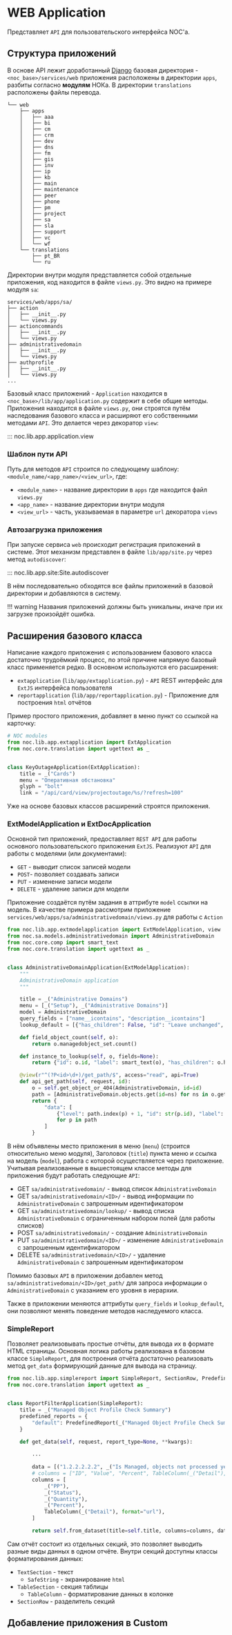 # WEB Application

Представляет `API` для пользовательского интерфейса NOC'a.


## Структура приложений

В основе API лежит доработанный [Django](https://www.djangoproject.com) базовая директория - `<noc_base>/services/web` 
приложения расположены в директории `apps`, разбиты согласно **модулям** НОКа.
В директории `translations` расположены файлы перевода.

```
└── web
    ├── apps
    │   ├── aaa
    │   ├── bi
    │   ├── cm
    │   ├── crm
    │   ├── dev
    │   ├── dns
    │   ├── fm
    │   ├── gis
    │   ├── inv
    │   ├── ip
    │   ├── kb
    │   ├── main
    │   ├── maintenance
    │   ├── peer
    │   ├── phone
    │   ├── pm
    │   ├── project
    │   ├── sa
    │   ├── sla
    │   ├── support
    │   ├── vc
    │   └── wf
    └── translations
        ├── pt_BR
        └── ru
```

Директории внутри модуля представляется собой отдельные приложения, код находится в файле `views.py`. 
Это видно на примере модуля `sa`:

```
services/web/apps/sa/
├── action
│   ├── __init__.py
│   └── views.py
├── actioncommands
│   ├── __init__.py
│   └── views.py
├── administrativedomain
│   ├── __init__.py
│   └── views.py
├── authprofile
│   ├── __init__.py
│   └── views.py
...
```

Базовый класс приложений - `Application` находится в `<noc_base>/lib/app/application.py` содержит в себе 
общие методы. Приложения находится в файле `views.py`, они строятся путём наследования базового класса 
и расширяют его собственными методами `API`. Это делается через декоратор `view`:

::: noc.lib.app.application.view

### Шаблон пути API

Путь для методов `API` строится по следующему шаблону: `<module_name/<app_name>/<view_url>`, где:

* `<module_name>` - название директории в `apps` где находится файл `views.py`
* `<app_name>` - название директории внутри модуля
* `<view_url>` - часть, указываемая в параметре `url` декоратора `views`

### Автозагрузка приложения

При запуске сервиса `web` происходит регистрация приложений в системе. Этот механизм представлен в файле 
`lib/app/site.py` через метод `autodiscover`:

::: noc.lib.app.site:Site.autodiscover

В нём последовательно обходятся все файлы приложений в базовой директории и добавляются в систему.

<!-- prettier-ignore -->
!!! warning
    Названия приложений должны быть уникальны, иначе при их загрузке произойдёт ошибка.

## Расширения базового класса

Написание каждого приложения с использованием базового класса достаточно трудоёмкий процесс, 
по этой причине напрямую базовый класс применяется редко. В основном используются его расширения:

* `extapplication` (`lib/app/extapplication.py`) - `API` REST интерфейс для `ExtJS` интерфейса пользователя 
* `reportapplication` (`lib/app/reportapplication.py`) - Приложение для построения `html` отчётов

Пример простого приложения, добавляет в меню пункт со ссылкой на карточку:

```python
# NOC modules
from noc.lib.app.extapplication import ExtApplication
from noc.core.translation import ugettext as _


class KeyOutageApplication(ExtApplication):
    title = _("Cards")
    menu = "Оперативная обстановка"
    glyph = "bolt"
    link = "/api/card/view/projectoutage/%s/?refresh=100"

```

Уже на основе базовых классов расширений строятся приложения.

### ExtModelApplication и ExtDocApplication

Основной тип приложений, предоставляет `REST API` для работы основного пользовательского приложения `ExtJS`. 
Реализуют `API` для работы с моделями (или документами):

* `GET` - выводит список записей модели
* `POST`- позволяет создавать записи 
* `PUT` - изменение записи модели
* `DELETE` - удаление записи для модели

Приложение создаётся путём задания в аттрибуте `model` ссылки на модель. В качестве примера рассмотрим приложение 
`services/web/apps/sa/administrativedomain/views.py` для работы с `Action`

```python
from noc.lib.app.extmodelapplication import ExtModelApplication, view
from noc.sa.models.administrativedomain import AdministrativeDomain
from noc.core.comp import smart_text
from noc.core.translation import ugettext as _


class AdministrativeDomainApplication(ExtModelApplication):
    """
    AdministrativeDomain application
    """

    title = _("Administrative Domains")
    menu = [_("Setup"), _("Administrative Domains")]
    model = AdministrativeDomain
    query_fields = ["name__icontains", "description__icontains"]
    lookup_default = [{"has_children": False, "id": "Leave unchanged", "label": "Leave unchanged"}]

    def field_object_count(self, o):
        return o.managedobject_set.count()

    def instance_to_lookup(self, o, fields=None):
        return {"id": o.id, "label": smart_text(o), "has_children": o.has_children}

    @view(r"^(?P<id>\d+)/get_path/$", access="read", api=True)
    def api_get_path(self, request, id):
        o = self.get_object_or_404(AdministrativeDomain, id=id)
        path = [AdministrativeDomain.objects.get(id=ns) for ns in o.get_path()]
        return {
            "data": [
                {"level": path.index(p) + 1, "id": str(p.id), "label": smart_text(p.name)}
                for p in path
            ]
        }

```

В нём объявлены место приложения в меню (`menu`) (строится относительно меню модуля), Заголовок (`title`) пункта меню 
и ссылка на модель (`model`), работа с которой осуществляется через приложение. 
Учитывая реализованные в вышестоящем классе методы для приложения будут работать следующие `API`:

* GET `sa/administrativedomain/` - вывод список `AdministrativeDomain`
* GET `sa/administrativedomain/<ID>/` - вывод информации по `AdministrativeDomain` с запрошенным идентификатором
* GET `sa/administrativedomain/lookup/` - вывод списка `AdministrativeDomain` с ограниченным набором полей (для работы списков)
* POST `sa/administrativedomain/` - создание `AdministrativeDomain`
* PUT `sa/administrativedomain/<ID>/` - изменение `AdministrativeDomain` с запрошенным идентификатором
* DELETE `sa/administrativedomain/<ID>/` - удаление `AdministrativeDomain` с запрошенным идентификатором

Помимо базовых `API` в приложении добавлен метод `sa/administrativedomain/<ID>/get_path/` для 
запроса информации о `AdministrativeDomain` с указанием его уровня в иерархии.

Также в приложении меняются аттрибуты `query_fields` и `lookup_default`, они позволяют менять поведение 
методов наследуемого класса.

### SimpleReport

Позволяет реализовывать простые отчёты, для вывода их в формате HTML страницы. 
Основная логика работы реализована в базовом классе `SimpleReport`, для построения отчёта 
достаточно реализовать метод `get_data` формирующий данные для вывода на страницу.

```python
from noc.lib.app.simplereport import SimpleReport, SectionRow, PredefinedReport, TableColumn
from noc.core.translation import ugettext as _


class ReportFilterApplication(SimpleReport):
    title = _("Managed Object Profile Check Summary")
    predefined_reports = {
        "default": PredefinedReport(_("Managed Object Profile Check Summary"), {})
    }

    def get_data(self, request, report_type=None, **kwargs):

        ...
        
        data = [("1.2.2.2.2.2", _("Is Managed, objects not processed yet"), 0, "")]
        # columns = ["ID", "Value", "Percent", TableColumn(_("Detail"), format="url")]
        columns = [
            _("PP"),
            _("Status"),
            _("Quantity"),
            _("Percent"),
            TableColumn(_("Detail"), format="url"),
        ]

        return self.from_dataset(title=self.title, columns=columns, data=data)

```

Сам отчёт состоит из отдельных секций, это позволяет выводить разные виды данных в одном отчёте. 
Внутри секций доступны классы форматирования данных: 

* `TextSection` - текст
  * `SafeString` - экранирование `html`
* `TableSection` - секция таблицы
  * `TableColumn` - форматирование данных в колонке
* `SectionRow` - разделитель секций 


## Добавление приложения в Custom

